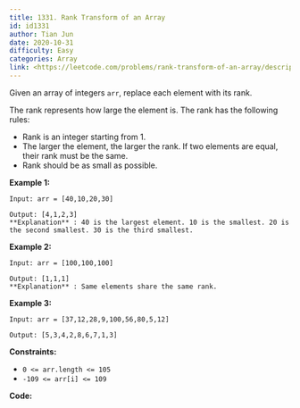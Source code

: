 ```yaml
---
title: 1331. Rank Transform of an Array
id: id1331
author: Tian Jun
date: 2020-10-31
difficulty: Easy
categories: Array
link: <https://leetcode.com/problems/rank-transform-of-an-array/description/>
---
```


Given an array of integers `arr`, replace each element with its rank.

The rank represents how large the element is. The rank has the following
rules:

  * Rank is an integer starting from 1.
  * The larger the element, the larger the rank. If two elements are equal, their rank must be the same.
  * Rank should be as small as possible.



**Example 1:**
            
	Input: arr = [40,10,20,30]    
	Output: [4,1,2,3]    **Explanation** : 40 is the largest element. 10 is the smallest. 20 is the second smallest. 30 is the third smallest.

**Example 2:**
            
	Input: arr = [100,100,100]    
	Output: [1,1,1]    **Explanation** : Same elements share the same rank.    

**Example 3:**
            
	Input: arr = [37,12,28,9,100,56,80,5,12]    
	Output: [5,3,4,2,8,6,7,1,3]    



**Constraints:**

  * `0 <= arr.length <= 105`
  * `-109 <= arr[i] <= 109`


**Code:**
